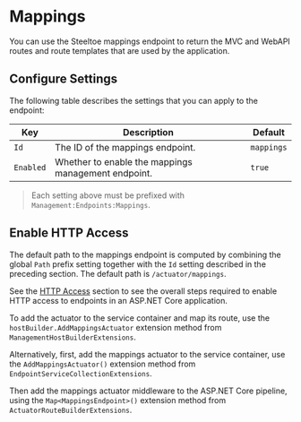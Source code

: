 # Mappings

You can use the Steeltoe mappings endpoint to return the MVC and WebAPI routes and route templates that are used by the application.

## Configure Settings

The following table describes the settings that you can apply to the endpoint:

| Key | Description | Default |
| --- | --- | --- |
| `Id` | The ID of the mappings endpoint. | `mappings` |
| `Enabled` | Whether to enable the mappings management endpoint. | `true` |

>Each setting above must be prefixed with `Management:Endpoints:Mappings`.

## Enable HTTP Access

The default path to the mappings endpoint is computed by combining the global `Path` prefix setting together with the `Id` setting described in the preceding section. The default path is `/actuator/mappings`.

See the [HTTP Access](./using-endpoints.md#http-access) section to see the overall steps required to enable HTTP access to endpoints in an ASP.NET Core application.

To add the actuator to the service container and map its route, use the `hostBuilder.AddMappingsActuator` extension method from `ManagementHostBuilderExtensions`.

Alternatively, first, add the mappings actuator to the service container, use the `AddMappingsActuator()` extension method from `EndpointServiceCollectionExtensions`.

Then add the mappings actuator middleware to the ASP.NET Core pipeline, using the `Map<MappingsEndpoint>()` extension method from `ActuatorRouteBuilderExtensions`.
